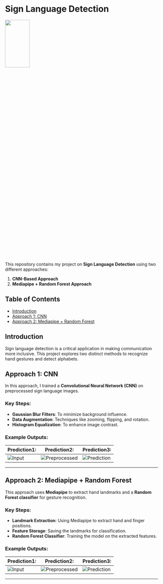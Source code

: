 # Sign Language Detection  
<img src='https://miro.medium.com/v2/resize:fit:828/format:webp/0*EC2QFI9soQV-qMlY' width=40% height=20%>

This repository contains my project on **Sign Language Detection** using two different approaches:  

1. **CNN-Based Approach**  
2. **Mediapipe + Random Forest Approach**  

## Table of Contents  
- [Introduction](#introduction)  
- [Approach 1: CNN](#approach-1-cnn)  
- [Approach 2: Mediapipe + Random Forest](#approach-2-mediapipe--random-forest)  
## Introduction  
Sign language detection is a critical application in making communication more inclusive. This project explores two distinct methods to recognize hand gestures and detect alphabets.  

## Approach 1: CNN  

In this approach, I trained a **Convolutional Neural Network (CNN)** on preprocessed sign language images.  
### Key Steps:  
- **Gaussian Blur Filters**: To minimize background influence.  
- **Data Augmentation**: Techniques like zooming, flipping, and rotation.  
- **Histogram Equalization**: To enhance image contrast.  

### Example Outputs:  

| Prediction1:         | Prediction2:  | Prediction3: |  
|-----------------------|---------------------|---------------------|  
| ![Input](https://drive.google.com/uc?id=1f3DQaPfpIYXEc6T8GTG1DKMMBGEJfTyQ) | ![Preprocessed](https://drive.google.com/uc?id=1ergYoeKt4kwmoFwRuZ6WYaQslbG2cxNJ) | ![Prediction](https://drive.google.com/uc?id=1XhyQlxnq_pohnYyNV9U4-2nOdbZ_uAKz) |  

---

## Approach 2: Mediapipe + Random Forest  

This approach uses **Mediapipe** to extract hand landmarks and a **Random Forest classifier** for gesture recognition.  
### Key Steps:  
- **Landmark Extraction**: Using Mediapipe to extract hand and finger positions.  
- **Feature Storage**: Saving the landmarks for classification.  
- **Random Forest Classifier**: Training the model on the extracted features.  

### Example Outputs:  

| Prediction1:         | Prediction2:  | Prediction3: |  
|-----------------------|---------------------|---------------------|  
| ![Input](https://drive.google.com/uc?id=18VwOVxOUhPnKWa9SWIbkRTLeWWDUK9GA) | ![Preprocessed](https://drive.google.com/uc?id=1Tcu9jAHwfPJ7lVWRXgU9fuQhYOY7Uv_z) | ![Prediction](https://drive.google.com/uc?id=1_FxlEO7jlp26UnYz5diXF-P7RQW6cwXS) |  

---



